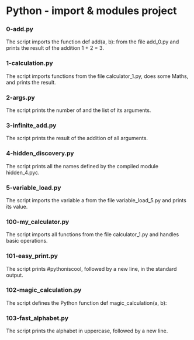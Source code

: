 # Python - import & modules project
### 0-add.py
The script imports the function def add(a, b): from the file add_0.py and prints the result of the addition 1 + 2 = 3.
### 1-calculation.py
The script imports functions from the file calculator_1.py, does some Maths, and prints the result.
### 2-args.py
The script prints the number of and the list of its arguments.
### 3-infinite_add.py
The script prints the result of the addition of all arguments.
### 4-hidden_discovery.py
The script prints all the names defined by the compiled module hidden_4.pyc.
### 5-variable_load.py
The script imports the variable a from the file variable_load_5.py and prints its value.
### 100-my_calculator.py
The script imports all functions from the file calculator_1.py and handles basic operations.
### 101-easy_print.py
The script prints #pythoniscool, followed by a new line, in the standard output.
### 102-magic_calculation.py
The script defines the Python function def magic_calculation(a, b):
### 103-fast_alphabet.py
The script prints the alphabet in uppercase, followed by a new line.
